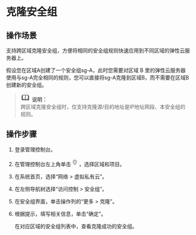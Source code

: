 # 克隆安全组<a name="vpc_SecurityGroup_0009"></a>

## 操作场景<a name="s3e580453202e40bf842d4254f7841130"></a>

支持跨区域克隆安全组，方便将相同的安全组规则快速应用到不同区域的弹性云服务器上。

假设您在区域A创建了一个安全组sg-A，此时您需要对区域 B 里的弹性云服务器使用与sg-A完全相同的规则，您可以直接将sg-A克隆到区域B，而不需要在区域B创建新的安全组。

>![](public_sys-resources/icon-note.gif) **说明：**   
>跨区域克隆安全组时，仅支持克隆源/目的地址是IP地址网段、本安全组的规则。  

## 操作步骤<a name="section1228895111018"></a>

1.  登录管理控制台。
2.  在管理控制台左上角单击![](figures/icon-region.png)，选择区域和项目。
3.  在系统首页，选择“网络 \> 虚拟私有云”。
4.  在左侧导航树选择“访问控制 \> 安全组”。
5.  在安全组界面，单击操作列的“更多 \> 克隆”。
6.  根据提示，填写相关信息，单击“确定”。

    在对应区域的安全组列表中，查看克隆成功的安全组。


